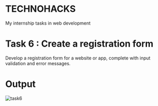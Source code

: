 # TECHNOHACKS
My internship tasks in web development

# Task 6 : Create a registration form
Develop a registration form for a website or app, complete with input validation and error messages.

# Output

![task6](https://github.com/NANDU290404/TECHNOHACKS/assets/121439087/b5f52fc1-a9e6-42d8-a621-567567e8d2b7)
